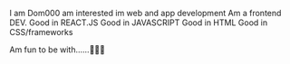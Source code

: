 I am Dom000 am interested im web and app development
Am a frontend DEV.
Good in REACT.JS
Good in JAVASCRIPT
Good in HTML
Good in CSS/frameworks

Am fun to be with......🤗🤗🤗
